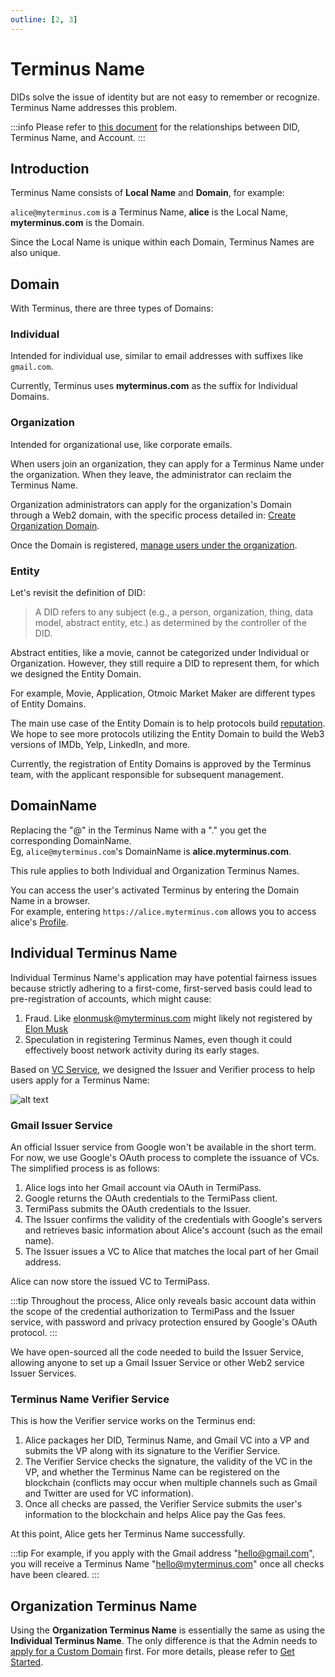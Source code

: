 ```yaml
---
outline: [2, 3]
---
```


# Terminus Name

DIDs solve the issue of identity but are not easy to remember or recognize. Terminus Name addresses this problem.

:::info
Please refer to [this document](../../how-to/termipass/account/index.md#stage-of-account) for the relationships between DID, Terminus Name, and Account.
:::

## Introduction

Terminus Name consists of **Local Name** and **Domain**, for example:

`alice@myterminus.com` is a Terminus Name, **alice** is the Local Name, **myterminus.com** is the Domain.

Since the Local Name is unique within each Domain, Terminus Names are also unique.

## Domain

With Terminus, there are three types of Domains:

### Individual

Intended for individual use, similar to email addresses with suffixes like `gmail.com`.

Currently, Terminus uses **myterminus.com** as the suffix for Individual Domains.

### Organization

Intended for organizational use, like corporate emails.

When users join an organization, they can apply for a Terminus Name under the organization. When they leave, the administrator can reclaim the Terminus Name.

Organization administrators can apply for the organization's Domain through a Web2 domain, with the specific process detailed in: [Create Organization Domain](../../how-to/space/domain/host-domain.md).

Once the Domain is registered, [manage users under the organization](../../developer/contribute/snowinning/contract-manager.md).

### Entity

Let's revisit the definition of DID:

> A DID refers to any
> subject (e.g., a person, organization, thing, data model, abstract entity, etc.)
> as determined by the controller of the DID.

Abstract entities, like a movie, cannot be categorized under Individual or Organization. However, they still require a DID to represent them, for which we designed the Entity Domain.

For example, Movie, Application, Otmoic Market Maker are different types of Entity Domains.

The main use case of the Entity Domain is to help protocols build [reputation](./concepts.md#reputation). We hope to see more protocols utilizing the Entity Domain to build the Web3 versions of IMDb, Yelp, LinkedIn, and more.

Currently, the registration of Entity Domains is approved by the Terminus team, with the applicant responsible for subsequent management.

## DomainName

Replacing the "@" in the Terminus Name with a "." you get the corresponding DomainName.<br>
Eg, `alice@myterminus.com`'s DomainName is **alice.myterminus.com**.

This rule applies to both Individual and Organization Terminus Names.

You can access the user's activated Terminus by entering the Domain Name in a browser.<br>
For example, entering `https://alice.myterminus.com` allows you to access alice's [Profile](../../how-to/terminus/profile.md).

## Individual Terminus Name

Individual Terminus Name's application may have potential fairness issues because strictly adhering to a first-come, first-served basis could lead to pre-registration of accounts, which might cause:

1. Fraud. Like elonmusk@myterminus.com might likely not registered by [Elon Musk](https://twitter.com/elonmusk)
2. Speculation in registering Terminus Names, even though it could effectively boost network activity during its early stages.

Based on [VC Service](../../developer/contribute/snowinning/vc.md), we designed the Issuer and Verifier process to help users apply for a Terminus Name:

![alt text](/images/overview/snowinning/image1.jpeg)

### Gmail Issuer Service

An official Issuer service from Google won't be available in the short term. For now, we use Google's OAuth process to complete the issuance of VCs. The simplified process is as follows:

1. Alice logs into her Gmail account via OAuth in TermiPass.
2. Google returns the OAuth credentials to the TermiPass client.
3. TermiPass submits the OAuth credentials to the Issuer.
4. The Issuer confirms the validity of the credentials with Google's servers and retrieves basic information about Alice's account (such as the email name).
5. The Issuer issues a VC to Alice that matches the local part of her Gmail address.

Alice can now store the issued VC to TermiPass.

:::tip
Throughout the process, Alice only reveals basic account data within the scope of the credential authorization to TermiPass and the Issuer service, with password and privacy protection ensured by Google's OAuth protocol.
:::

We have open-sourced all the code needed to build the Issuer Service, allowing anyone to set up a Gmail Issuer Service or other Web2 service Issuer Services.

### Terminus Name Verifier Service

This is how the Verifier service works on the Terminus end:

1. Alice packages her DID, Terminus Name, and Gmail VC into a VP and submits the VP along with its signature to the Verifier Service.
2. The Verifier Service checks the signature, the validity of the VC in the VP, and whether the Terminus Name can be registered on the blockchain (conflicts may occur when multiple channels such as Gmail and Twitter are used for VC information).
3. Once all checks are passed, the Verifier Service submits the user's information to the blockchain and helps Alice pay the Gas fees.

At this point, Alice gets her Terminus Name successfully.

:::tip
For example, if you apply with the Gmail address "hello@gmail.com", you will receive a Terminus Name "hello@myterminus.com" once all checks have been cleared.
:::

## Organization Terminus Name

Using the **Organization Terminus Name** is essentially the same as using the **Individual Terminus Name**. The only difference is that the Admin needs to [apply for a Custom Domain](../../how-to/space/domain/host-domain.md) first. For more details, please refer to [Get Started](../introduction/getting-started.md).